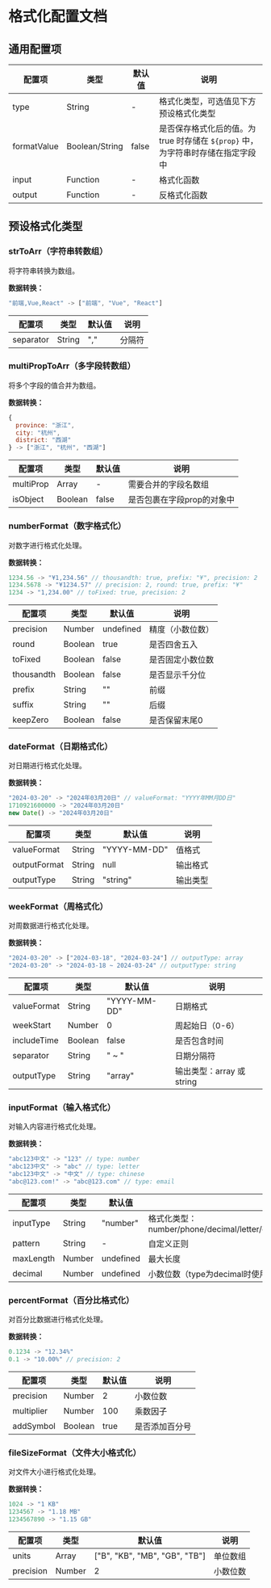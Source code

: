 # 格式化配置文档

## 通用配置项

| 配置项      | 类型           | 默认值 | 说明                                                                            |
| ----------- | -------------- | ------ | ------------------------------------------------------------------------------- |
| type        | String         | -      | 格式化类型，可选值见下方预设格式化类型                                          |
| formatValue | Boolean/String | false  | 是否保存格式化后的值。为 true 时存储在 `${prop}` 中，为字符串时存储在指定字段中 |
| input       | Function       | -      | 格式化函数                                                                      |
| output      | Function       | -      | 反格式化函数                                                                    |

## 预设格式化类型

### strToArr（字符串转数组）
将字符串转换为数组。

**数据转换：**
```javascript
"前端,Vue,React" -> ["前端", "Vue", "React"]
```

| 配置项    | 类型   | 默认值 | 说明   |
| --------- | ------ | ------ | ------ |
| separator | String | ","    | 分隔符 |

### multiPropToArr（多字段转数组）
将多个字段的值合并为数组。

**数据转换：**
```javascript
{
  province: "浙江",
  city: "杭州",
  district: "西湖"
} -> ["浙江", "杭州", "西湖"]
```

| 配置项    | 类型    | 默认值 | 说明                       |
| --------- | ------- | ------ | -------------------------- |
| multiProp | Array   | -      | 需要合并的字段名数组       |
| isObject  | Boolean | false  | 是否包裹在字段prop的对象中 |

### numberFormat（数字格式化）
对数字进行格式化处理。

**数据转换：**
```javascript
1234.56 -> "¥1,234.56" // thousandth: true, prefix: "¥", precision: 2
1234.5678 -> "¥1234.57" // precision: 2, round: true, prefix: "¥"
1234 -> "1,234.00" // toFixed: true, precision: 2
```

| 配置项     | 类型    | 默认值    | 说明             |
| ---------- | ------- | --------- | ---------------- |
| precision  | Number  | undefined | 精度（小数位数） |
| round      | Boolean | true      | 是否四舍五入     |
| toFixed    | Boolean | false     | 是否固定小数位数 |
| thousandth | Boolean | false     | 是否显示千分位   |
| prefix     | String  | ""        | 前缀             |
| suffix     | String  | ""        | 后缀             |
| keepZero   | Boolean | false     | 是否保留末尾0    |

### dateFormat（日期格式化）
对日期进行格式化处理。

**数据转换：**
```javascript
"2024-03-20" -> "2024年03月20日" // valueFormat: "YYYY年MM月DD日"
1710921600000 -> "2024年03月20日" 
new Date() -> "2024年03月20日"
```

| 配置项       | 类型   | 默认值       | 说明     |
| ------------ | ------ | ------------ | -------- |
| valueFormat  | String | "YYYY-MM-DD" | 值格式   |
| outputFormat | String | null         | 输出格式 |
| outputType   | String | "string"     | 输出类型 |

### weekFormat（周格式化）
对周数据进行格式化处理。

**数据转换：**
```javascript
"2024-03-20" -> ["2024-03-18", "2024-03-24"] // outputType: array
"2024-03-20" -> "2024-03-18 ~ 2024-03-24" // outputType: string
```

| 配置项      | 类型    | 默认值       | 说明                      |
| ----------- | ------- | ------------ | ------------------------- |
| valueFormat | String  | "YYYY-MM-DD" | 日期格式                  |
| weekStart   | Number  | 0            | 周起始日（0-6）           |
| includeTime | Boolean | false        | 是否包含时间              |
| separator   | String  | " ~ "        | 日期分隔符                |
| outputType  | String  | "array"      | 输出类型：array 或 string |

### inputFormat（输入格式化）
对输入内容进行格式化处理。

**数据转换：**
```javascript
"abc123中文" -> "123" // type: number
"abc123中文" -> "abc" // type: letter
"abc123中文" -> "中文" // type: chinese
"abc@123.com!" -> "abc@123.com" // type: email
```

| 配置项    | 类型   | 默认值    | 说明                                                                      |
| --------- | ------ | --------- | ------------------------------------------------------------------------- |
| inputType      | String | "number"  | 格式化类型：number/phone/decimal/letter/chinese/letterNumber/email/custom |
| pattern   | String | -         | 自定义正则                                          |
| maxLength | Number | undefined | 最大长度                                                                  |
| decimal   | Number | undefined | 小数位数（type为decimal时使用）                                           |

### percentFormat（百分比格式化）
对百分比数据进行格式化处理。

**数据转换：**
```javascript
0.1234 -> "12.34%"
0.1 -> "10.00%" // precision: 2
```

| 配置项     | 类型    | 默认值 | 说明           |
| ---------- | ------- | ------ | -------------- |
| precision  | Number  | 2      | 小数位数       |
| multiplier | Number  | 100    | 乘数因子       |
| addSymbol  | Boolean | true   | 是否添加百分号 |

### fileSizeFormat（文件大小格式化）
对文件大小进行格式化处理。

**数据转换：**
```javascript
1024 -> "1 KB"
1234567 -> "1.18 MB"
1234567890 -> "1.15 GB"
```

| 配置项    | 类型   | 默认值                        | 说明     |
| --------- | ------ | ----------------------------- | -------- |
| units     | Array  | ["B", "KB", "MB", "GB", "TB"] | 单位数组 |
| precision | Number | 2                             | 小数位数 |